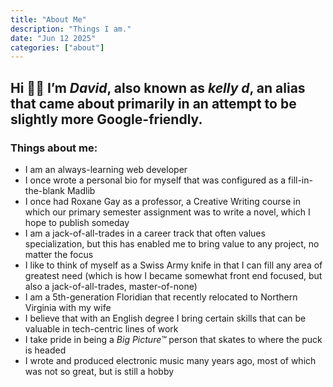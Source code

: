 ```yaml
---
title: "About Me"
description: "Things I am."
date: "Jun 12 2025"
categories: ["about"]
---
```


## Hi 👋🏻 I’m **_David_**, also known as **_kelly d_**, an alias that came about primarily in an attempt to be slightly more Google-friendly.

### Things about me:

- I am an always-learning web developer
- I once wrote a personal bio for myself that was configured as a fill-in-the-blank Madlib
- I once had Roxane Gay as a professor, a Creative Writing course in which our primary semester assignment was to write a novel, which I hope to publish someday
- I am a jack-of-all-trades in a career track that often values specialization, but this has enabled me to bring value to any project, no matter the focus
- I like to think of myself as a Swiss Army knife in that I can fill any area of greatest need (which is how I became somewhat front end focused, but also a jack-of-all-trades, master-of-none)
- I am a 5th-generation Floridian that recently relocated to Northern Virginia with my wife
- I believe that with an English degree I bring certain skills that can be valuable in tech-centric lines of work
- I take pride in being a _Big Picture™_ person that skates to where the puck is headed
- I wrote and produced electronic music many years ago, most of which was not so great, but is still a hobby
